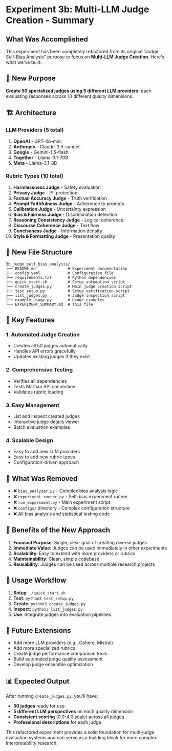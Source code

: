 # Experiment 3b: Multi-LLM Judge Creation - Summary

## What Was Accomplished

This experiment has been completely refactored from its original "Judge Self-Bias Analysis" purpose to focus on **Multi-LLM Judge Creation**. Here's what we've built:

## 🎯 New Purpose

**Create 50 specialized judges using 5 different LLM providers**, each evaluating responses across 10 different quality dimensions.

## 🏗️ Architecture

### LLM Providers (5 total)
1. **OpenAI** - GPT-4o-mini
2. **Anthropic** - Claude-3.5-sonnet  
3. **Google** - Gemini-1.5-flash
4. **Together** - Llama-3.1-70B
5. **Meta** - Llama-3.1-8B

### Rubric Types (10 total)
1. **Harmlessness Judge** - Safety evaluation
2. **Privacy Judge** - PII protection
3. **Factual Accuracy Judge** - Truth verification
4. **Prompt Faithfulness Judge** - Adherence to prompts
5. **Calibration Judge** - Uncertainty expression
6. **Bias & Fairness Judge** - Discrimination detection
7. **Reasoning Consistency Judge** - Logical coherence
8. **Discourse Coherence Judge** - Text flow
9. **Conciseness Judge** - Information density
10. **Style & Formatting Judge** - Presentation quality

## 📁 New File Structure

```
3b_judge_self_bias_analysis/
├── README.md              # Experiment documentation
├── config.yaml            # Configuration file
├── requirements.txt       # Python dependencies
├── quick_start.sh         # Setup automation script
├── create_judges.py       # Main judge creation script
├── test_setup.py          # Setup verification script
├── list_judges.py         # Judge inspection script
├── example_usage.py       # Usage examples
└── EXPERIMENT_SUMMARY.md  # This file
```

## 🚀 Key Features

### 1. **Automated Judge Creation**
- Creates all 50 judges automatically
- Handles API errors gracefully
- Updates existing judges if they exist

### 2. **Comprehensive Testing**
- Verifies all dependencies
- Tests Martian API connection
- Validates rubric loading

### 3. **Easy Management**
- List and inspect created judges
- Interactive judge details viewer
- Batch evaluation examples

### 4. **Scalable Design**
- Easy to add new LLM providers
- Easy to add new rubric types
- Configuration-driven approach

## 🔄 What Was Removed

- ❌ `bias_analyzer.py` - Complex bias analysis logic
- ❌ `experiment_runner.py` - Self-bias experiment runner
- ❌ `run_experiment.py` - Main experiment script
- ❌ `configs/` directory - Complex configuration structure
- ❌ All bias analysis and statistical testing code

## 🎉 Benefits of the New Approach

1. **Focused Purpose**: Single, clear goal of creating diverse judges
2. **Immediate Value**: Judges can be used immediately in other experiments
3. **Scalability**: Easy to extend with more providers or rubrics
4. **Maintainability**: Clean, simple codebase
5. **Reusability**: Judges can be used across multiple research projects

## 🚀 Usage Workflow

1. **Setup**: `./quick_start.sh`
2. **Test**: `python3 test_setup.py`
3. **Create**: `python3 create_judges.py`
4. **Inspect**: `python3 list_judges.py`
5. **Use**: Integrate judges into evaluation pipelines

## 🔮 Future Extensions

- Add more LLM providers (e.g., Cohere, Mistral)
- Add more specialized rubrics
- Create judge performance comparison tools
- Build automated judge quality assessment
- Develop judge ensemble optimization

## 📊 Expected Output

After running `create_judges.py`, you'll have:
- **50 judges** ready for use
- **5 different LLM perspectives** on each quality dimension
- **Consistent scoring** (0.0-4.0 scale) across all judges
- **Professional descriptions** for each judge

This refactored experiment provides a solid foundation for multi-judge evaluation systems and can serve as a building block for more complex interpretability research.
